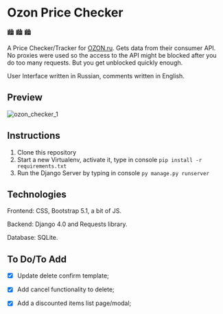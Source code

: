 # Ozon Price Checker

:cityscape: :cityscape: :cityscape:

A Price Checker/Tracker for [OZON.ru](ozon.ru). Gets data from their consumer API. No proxies were used so the access to the API might be blocked after you do too many requests. But you get unblocked quickly enough.

User Interface written in Russian, comments written in English.

## Preview

![ozon_checker_1](https://user-images.githubusercontent.com/86254474/159653407-562ca01a-0a84-4e09-89cc-19566a6480b4.png)

## Instructions

1. Clone this repository
2. Start a new Virtualenv, activate it, type in console `pip install -r requirements.txt`
3. Run the Django Server by typing in console `py manage.py runserver`

## Technologies 

Frontend: CSS, Bootstrap 5.1, a bit of JS.

Backend: Django 4.0 and Requests library.

Database: SQLite.

## To Do/To Add

- [x] Update delete confirm template; 

- [x] Add cancel functionality to delete; 

- [x] Add a discounted items list page/modal; 
